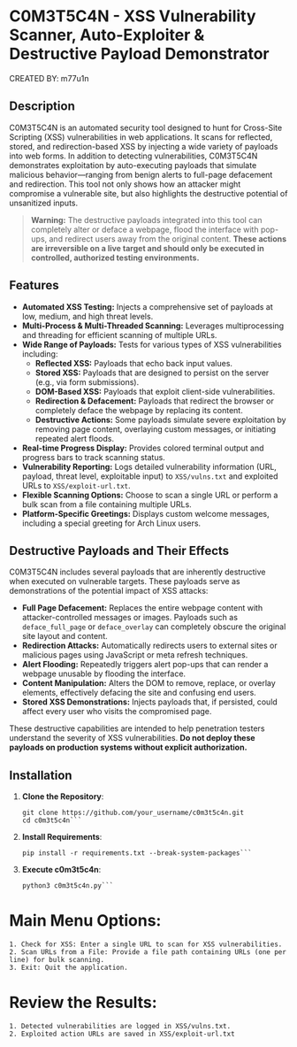# C0M3T5C4N - XSS Vulnerability Scanner, Auto-Exploiter & Destructive Payload Demonstrator
CREATED BY: m77u1n

## Description
C0M3T5C4N is an automated security tool designed to hunt for Cross-Site Scripting (XSS) vulnerabilities in web applications. It scans for reflected, stored, and redirection-based XSS by injecting a wide variety of payloads into web forms. In addition to detecting vulnerabilities, C0M3T5C4N demonstrates exploitation by auto-executing payloads that simulate malicious behavior—ranging from benign alerts to full-page defacement and redirection. This tool not only shows how an attacker might compromise a vulnerable site, but also highlights the destructive potential of unsanitized inputs.

> **Warning:** The destructive payloads integrated into this tool can completely alter or deface a webpage, flood the interface with pop-ups, and redirect users away from the original content. **These actions are irreversible on a live target and should only be executed in controlled, authorized testing environments.**

## Features
- **Automated XSS Testing:** Injects a comprehensive set of payloads at low, medium, and high threat levels.
- **Multi-Process & Multi-Threaded Scanning:** Leverages multiprocessing and threading for efficient scanning of multiple URLs.
- **Wide Range of Payloads:** Tests for various types of XSS vulnerabilities including:
  - **Reflected XSS:** Payloads that echo back input values.
  - **Stored XSS:** Payloads that are designed to persist on the server (e.g., via form submissions).
  - **DOM-Based XSS:** Payloads that exploit client-side vulnerabilities.
  - **Redirection & Defacement:** Payloads that redirect the browser or completely deface the webpage by replacing its content.
  - **Destructive Actions:** Some payloads simulate severe exploitation by removing page content, overlaying custom messages, or initiating repeated alert floods.
- **Real-time Progress Display:** Provides colored terminal output and progress bars to track scanning status.
- **Vulnerability Reporting:** Logs detailed vulnerability information (URL, payload, threat level, exploitable input) to `XSS/vulns.txt` and exploited URLs to `XSS/exploit-url.txt`.
- **Flexible Scanning Options:** Choose to scan a single URL or perform a bulk scan from a file containing multiple URLs.
- **Platform-Specific Greetings:** Displays custom welcome messages, including a special greeting for Arch Linux users.

## Destructive Payloads and Their Effects
C0M3T5C4N includes several payloads that are inherently destructive when executed on vulnerable targets. These payloads serve as demonstrations of the potential impact of XSS attacks:
- **Full Page Defacement:** Replaces the entire webpage content with attacker-controlled messages or images. Payloads such as `deface_full_page` or `deface_overlay` can completely obscure the original site layout and content.
- **Redirection Attacks:** Automatically redirects users to external sites or malicious pages using JavaScript or meta refresh techniques.
- **Alert Flooding:** Repeatedly triggers alert pop-ups that can render a webpage unusable by flooding the interface.
- **Content Manipulation:** Alters the DOM to remove, replace, or overlay elements, effectively defacing the site and confusing end users.
- **Stored XSS Demonstrations:** Injects payloads that, if persisted, could affect every user who visits the compromised page.

These destructive capabilities are intended to help penetration testers understand the severity of XSS vulnerabilities. **Do not deploy these payloads on production systems without explicit authorization.**

## Installation
1. **Clone the Repository**:
   ```
   git clone https://github.com/your_username/c0m3t5c4n.git
   cd c0m3t5c4n```
2. **Install Requirements**:
   ```
   pip install -r requirements.txt --break-system-packages```
3. **Execute c0m3t5c4n**:
   ```
   python3 c0m3t5c4n.py```
   
# Main Menu Options:
    1. Check for XSS: Enter a single URL to scan for XSS vulnerabilities.
    2. Scan URLs from a File: Provide a file path containing URLs (one per line) for bulk scanning.
    3. Exit: Quit the application.

# Review the Results:
    1. Detected vulnerabilities are logged in XSS/vulns.txt.
    2. Exploited action URLs are saved in XSS/exploit-url.txt
